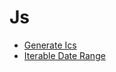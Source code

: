 Js
====

* [Generate Ics](./js/generate_ics.md)
* [Iterable Date Range](./js/iterable_date_range.md)

